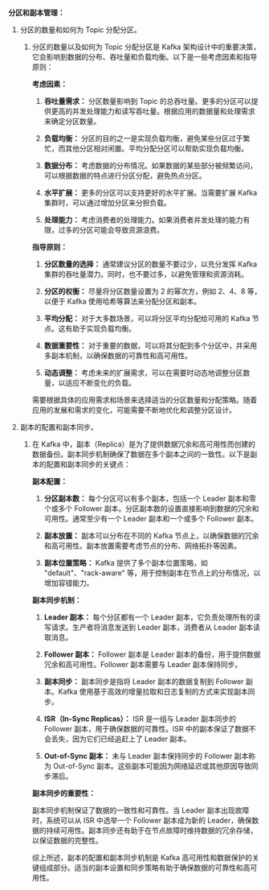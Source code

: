 **分区和副本管理：**

1. 分区的数量和如何为 Topic 分配分区。

   1. 分区的数量以及如何为 Topic 分配分区是 Kafka 架构设计中的重要决策，它会影响到数据的分布、吞吐量和负载均衡。以下是一些考虑因素和指导原则：

      **考虑因素：**

      1. **吞吐量需求：** 分区数量影响到 Topic 的总吞吐量。更多的分区可以提供更高的并发处理能力和读写吞吐量。根据应用的数据量和处理需求来确定分区数量。

      2. **负载均衡：** 分区的目的之一是实现负载均衡，避免某些分区过于繁忙，而其他分区相对闲置。平均分配分区可以帮助实现负载均衡。

      3. **数据分布：** 考虑数据的分布情况。如果数据的某些部分被频繁访问，可以根据数据的特点进行分区分配，避免热点分区。

      4. **水平扩展：** 更多的分区可以支持更好的水平扩展。当需要扩展 Kafka 集群时，可以通过增加分区来分担负载。

      5. **处理能力：** 考虑消费者的处理能力。如果消费者并发处理的能力有限，过多的分区可能会导致资源浪费。

      **指导原则：**

      1. **分区数量的选择：** 通常建议分区的数量不要过少，以充分发挥 Kafka 集群的吞吐量潜力。同时，也不要过多，以避免管理和资源消耗。

      2. **分区的权衡：** 尽量将分区数量设置为 2 的幂次方，例如 2、4、8 等，以便于 Kafka 使用哈希等算法来分配分区和副本。

      3. **平均分配：** 对于大多数场景，可以将分区平均分配给可用的 Kafka 节点。这有助于实现负载均衡。

      4. **数据重要性：** 对于重要的数据，可以将其分配到多个分区中，并采用多副本机制，以确保数据的可靠性和高可用性。

      5. **动态调整：** 考虑未来的扩展需求，可以在需要时动态地调整分区数量，以适应不断变化的负载。

      需要根据具体的应用需求和场景来选择适当的分区数量和分配策略。随着应用的发展和需求的变化，可能需要不断地优化和调整分区设计。

2. 副本的配置和副本同步。

   1. 在 Kafka 中，副本（Replica）是为了提供数据冗余和高可用性而创建的数据备份。副本同步机制确保了数据在多个副本之间的一致性。以下是副本的配置和副本同步的关键点：

      **副本配置：**

      1. **分区副本数：** 每个分区可以有多个副本，包括一个 Leader 副本和零个或多个 Follower 副本。分区副本数的设置直接影响到数据的冗余和可用性。通常至少有一个 Leader 副本和一个或多个 Follower 副本。

      2. **副本放置：** 副本可以分布在不同的 Kafka 节点上，以确保数据的冗余和高可用性。副本放置需要考虑节点的分布、网络拓扑等因素。

      3. **副本位置策略：** Kafka 提供了多个副本位置策略，如 "default"、"rack-aware" 等，用于控制副本在节点上的分布情况，以增加容错能力。

      **副本同步机制：**

      1. **Leader 副本：** 每个分区都有一个 Leader 副本，它负责处理所有的读写请求。生产者将消息发送到 Leader 副本，消费者从 Leader 副本读取消息。

      2. **Follower 副本：** Follower 副本是 Leader 副本的备份，用于提供数据冗余和高可用性。Follower 副本需要与 Leader 副本保持同步。

      3. **副本同步：** 副本同步是指将 Leader 副本的数据复制到 Follower 副本。Kafka 使用基于高效的增量拉取和日志复制的方式来实现副本同步。

      4. **ISR（In-Sync Replicas）：** ISR 是一组与 Leader 副本同步的 Follower 副本，用于确保数据的可靠性。ISR 中的副本保证了数据不会丢失，因为它们已经追赶上了 Leader 副本。

      5. **Out-of-Sync 副本：** 未与 Leader 副本保持同步的 Follower 副本称为 Out-of-Sync 副本。这些副本可能因为网络延迟或其他原因导致同步滞后。

      **副本同步的重要性：**

      副本同步机制保证了数据的一致性和可靠性。当 Leader 副本出现故障时，系统可以从 ISR 中选举一个 Follower 副本成为新的 Leader，确保数据的持续可用性。副本同步还有助于在节点故障时维持数据的冗余存储，以保证数据的完整性。

      综上所述，副本的配置和副本同步机制是 Kafka 高可用性和数据保护的关键组成部分。适当的副本设置和同步策略有助于确保数据的可靠性和高可用性。